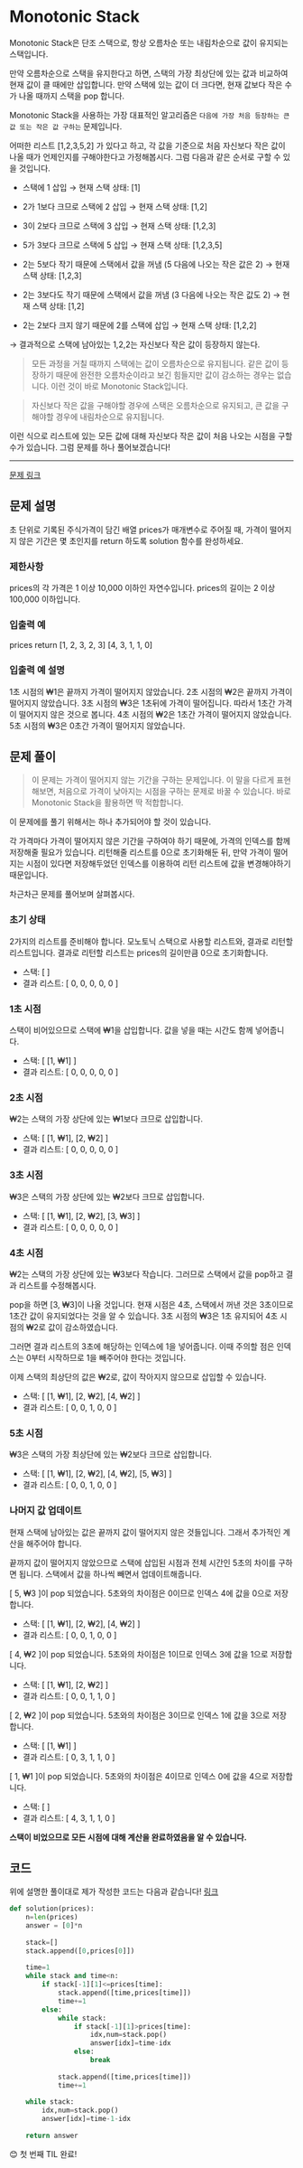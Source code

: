 # Monotonic Stack

Monotonic Stack은 단조 스택으로, 항상 오름차순 또는 내림차순으로 값이 유지되는 스택입니다.

만약 오름차순으로 스택을 유지한다고 하면, 스택의 가장 최상단에 있는 값과 비교하여 현재 값이 클 때에만 삽입합니다. 만약 스택에 있는 값이 더 크다면, 현재 값보다 작은 수가 나올 때까지 스택을 pop 합니다.   

Monotonic Stack을 사용하는 가장 대표적인 알고리즘은 `다음에 가장 처음 등장하는 큰 값 또는 작은 값 구하는` 문제입니다.   

어떠한 리스트 [1,2,3,5,2] 가 있다고 하고, 각 값을 기준으로 처음 자신보다 작은 값이 나올 때가 언제인지를 구해야한다고 가정해봅시다. 그럼 다음과 같은 순서로 구할 수 있을 것입니다.
- 스택에 1 삽입 → 현재 스택 상태: [1]

- 2가 1보다 크므로 스택에 2 삽입 → 현재 스택 상태: [1,2]
- 3이 2보다 크므로 스택에 3 삽입 → 현재 스택 상태: [1,2,3]
- 5가 3보다 크므로 스택에 5 삽입 → 현재 스택 상태: [1,2,3,5]
- 2는 5보다 작기 때문에 스택에서 값을 꺼냄 (5 다음에 나오는 작은 값은 2) → 현재 스택 상태: [1,2,3]
- 2는 3보다도 작기 때문에 스택에서 값을 꺼냄 (3 다음에 나오는 작은 값도 2) → 현재 스택 상태: [1,2]
- 2는 2보다 크지 않기 때문에 2를 스택에 삽입 → 현재 스택 상태: [1,2,2]

→ 결과적으로 스택에 남아있는 1,2,2는 자신보다 작은 값이 등장하지 않는다.

> 모든 과정을 거칠 때까지 스택에는 값이 오름차순으로 유지됩니다. 같은 값이 등장하기 때문에 완전한 오름차순이라고 보긴 힘들지만 값이 감소하는 경우는 없습니다.
> 이런 것이 바로 Monotonic Stack입니다.

> 자신보다 작은 값을 구해야할 경우에 스택은 오름차순으로 유지되고, 큰 값을 구해야할 경우에 내림차순으로 유지됩니다.

이런 식으로 리스트에 있는 모든 값에 대해 자신보다 작은 값이 처음 나오는 시점을 구할 수가 있습니다. 그럼 문제를 하나 풀어보겠습니다!   

<hr/>

[문제 링크](https://school.programmers.co.kr/learn/courses/30/lessons/42584)   

## 문제 설명
초 단위로 기록된 주식가격이 담긴 배열 prices가 매개변수로 주어질 때, 가격이 떨어지지 않은 기간은 몇 초인지를 return 하도록 solution 함수를 완성하세요.

### 제한사항
prices의 각 가격은 1 이상 10,000 이하인 자연수입니다.
prices의 길이는 2 이상 100,000 이하입니다.

### 입출력 예
prices	          return
[1, 2, 3, 2, 3]	  [4, 3, 1, 1, 0]

### 입출력 예 설명
1초 시점의 ₩1은 끝까지 가격이 떨어지지 않았습니다.
2초 시점의 ₩2은 끝까지 가격이 떨어지지 않았습니다.
3초 시점의 ₩3은 1초뒤에 가격이 떨어집니다. 따라서 1초간 가격이 떨어지지 않은 것으로 봅니다.
4초 시점의 ₩2은 1초간 가격이 떨어지지 않았습니다.
5초 시점의 ₩3은 0초간 가격이 떨어지지 않았습니다.

## 문제 풀이
> 이 문제는 가격이 떨어지지 않는 기간을 구하는 문제입니다. 이 말을 다르게 표현해보면, 처음으로 가격이 낮아지는 시점을 구하는 문제로 바꿀 수 있습니다. 바로 Monotonic Stack을 활용하면 딱 적합합니다.

이 문제에를 풀기 위해서는 하나 추가되어야 할 것이 있습니다.

각 가격마다 가격이 떨어지지 않은 기간을 구하여야 하기 때문에, 가격의 인덱스를 함께 저장해줄 필요가 있습니다. 
리턴해줄 리스트를 0으로 초기화해둔 뒤, 만약 가격이 떨어지는 시점이 있다면 저장해두었던 인덱스를 이용하여 리턴 리스트에 값을 변경해야하기 때문입니다. 

차근차근 문제를 풀어보며 살펴봅시다.

### 초기 상태  
2가지의 리스트를 준비해야 합니다. 모노토닉 스택으로 사용할 리스트와, 결과로 리턴할 리스트입니다. 결과로 리턴할 리스트는 prices의 길이만큼 0으로 초기화합니다.
- 스택: [ ]
- 결과 리스트: [ 0, 0, 0, 0, 0 ]

### 1초 시점   
스택이 비어있으므로 스택에 ₩1을 삽입합니다. 값을 넣을 때는 시간도 함께 넣어줍니다.
- 스택: [ [1, ₩1] ]
- 결과 리스트: [ 0, 0, 0, 0, 0 ]

### 2초 시점
₩2는 스택의 가장 상단에 있는 ₩1보다 크므로 삽입합니다.
- 스택: [ [1, ₩1], [2, ₩2] ]
- 결과 리스트: [ 0, 0, 0, 0, 0 ]

### 3초 시점
₩3은 스택의 가장 상단에 있는 ₩2보다 크므로 삽입합니다.
- 스택: [ [1, ₩1], [2, ₩2], [3, ₩3] ]
- 결과 리스트: [ 0, 0, 0, 0, 0 ]

### 4초 시점
₩2는 스택의 가장 상단에 있는 ₩3보다 작습니다. 그러므로 스택에서 값을 pop하고 결과 리스트를 수정해봅시다.   

pop을 하면 [3, ₩3]이 나올 것입니다. 현재 시점은 4초, 스택에서 꺼낸 것은 3초이므로 1초간 값이 유지되었다는 것을 알 수 있습니다. 3초 시점의 ₩3은 1초 유지되어 4초 시점의 ₩2로 값이 감소하였습니다.   

그러면 결과 리스트의 3초에 해당하는 인덱스에 1을 넣어줍니다. 이때 주의할 점은 인덱스는 0부터 시작하므로 1을 빼주어야 한다는 것입니다.   

이제 스택의 최상단의 값은 ₩2로, 값이 작아지지 않으므로 삽입할 수 있습니다.   

- 스택: [ [1, ₩1], [2, ₩2], [4, ₩2] ]
- 결과 리스트: [ 0, 0, 1, 0, 0 ]

### 5초 시점
₩3은 스택의 가장 최상단에 있는 ₩2보다 크므로 삽입합니다.
- 스택: [ [1, ₩1], [2, ₩2], [4, ₩2], [5, ₩3] ]
- 결과 리스트: [ 0, 0, 1, 0, 0 ]

### 나머지 값 업데이트
현재 스택에 남아있는 값은 끝까지 값이 떨어지지 않은 것들입니다. 그래서 추가적인 계산을 해주어야 합니다.   

끝까지 값이 떨어지지 않았으므로 스택에 삽입된 시점과 전체 시간인 5초의 차이를 구하면 됩니다. 스택에서 값을 하나씩 빼면서 업데이트해줍니다.   

[ 5, ₩3 ]이 pop 되었습니다. 5초와의 차이점은 0이므로 인덱스 4에 값을 0으로 저장합니다.
- 스택: [ [1, ₩1], [2, ₩2], [4, ₩2] ]
- 결과 리스트: [ 0, 0, 1, 0, 0 ]

[ 4, ₩2 ]이 pop 되었습니다. 5초와의 차이점은 1이므로 인덱스 3에 값을 1으로 저장합니다.
- 스택: [ [1, ₩1], [2, ₩2] ]
- 결과 리스트: [ 0, 0, 1, 1, 0 ]

[ 2, ₩2 ]이 pop 되었습니다. 5초와의 차이점은 3이므로 인덱스 1에 값을 3으로 저장합니다.
- 스택: [ [1, ₩1] ]
- 결과 리스트: [ 0, 3, 1, 1, 0 ]

[ 1, ₩1 ]이 pop 되었습니다. 5초와의 차이점은 4이므로 인덱스 0에 값을 4으로 저장합니다.
- 스택: [ ]
- 결과 리스트: [ 4, 3, 1, 1, 0 ]

**스택이 비었으므로 모든 시점에 대해 계산을 완료하였음을 알 수 있습니다.**

## 코드
위에 설명한 풀이대로 제가 작성한 코드는 다음과 같습니다! [링크](https://github.com/Ohjiwoo-lab/algorithm_study/blob/main/%ED%94%84%EB%A1%9C%EA%B7%B8%EB%9E%98%EB%A8%B8%EC%8A%A4/2/42584.%E2%80%85%EC%A3%BC%EC%8B%9D%EA%B0%80%EA%B2%A9/%EC%A3%BC%EC%8B%9D%EA%B0%80%EA%B2%A9.py)
```python
def solution(prices):
    n=len(prices)
    answer = [0]*n
    
    stack=[]
    stack.append([0,prices[0]])
    
    time=1
    while stack and time<n:
        if stack[-1][1]<=prices[time]:
            stack.append([time,prices[time]])
            time+=1
        else:
            while stack:
                if stack[-1][1]>prices[time]:
                    idx,num=stack.pop()
                    answer[idx]=time-idx
                else:
                    break
            
            stack.append([time,prices[time]])
            time+=1
    
    while stack:
        idx,num=stack.pop()
        answer[idx]=time-1-idx
    
    return answer
```

😊 첫 번째 TIL 완료!
